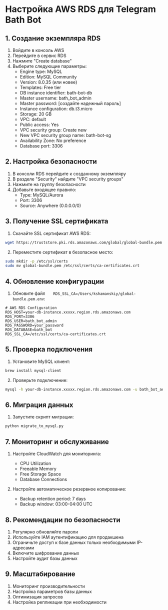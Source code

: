 # Настройка AWS RDS для Telegram Bath Bot

## 1. Создание экземпляра RDS

1. Войдите в консоль AWS
2. Перейдите в сервис RDS
3. Нажмите "Create database"
4. Выберите следующие параметры:
   - Engine type: MySQL
   - Edition: MySQL Community
   - Version: 8.0.35 (или новее)
   - Templates: Free tier
   - DB instance identifier: bath-bot-db
   - Master username: bath_bot_admin
   - Master password: [создайте надежный пароль]
   - Instance configuration: db.t3.micro
   - Storage: 20 GB
   - VPC: default
   - Public access: Yes
   - VPC security group: Create new
   - New VPC security group name: bath-bot-sg
   - Availability Zone: No preference
   - Database port: 3306

## 2. Настройка безопасности

1. В консоли RDS перейдите к созданному экземпляру
2. В разделе "Security" найдите "VPC security groups"
3. Нажмите на группу безопасности
4. Добавьте входящее правило:
   - Type: MySQL/Aurora
   - Port: 3306
   - Source: Anywhere (0.0.0.0/0)

## 3. Получение SSL сертификата

1. Скачайте SSL сертификат AWS RDS:
```bash
wget https://truststore.pki.rds.amazonaws.com/global/global-bundle.pem
```

2. Переместите сертификат в безопасное место:
```bash
sudo mkdir -p /etc/ssl/certs
sudo mv global-bundle.pem /etc/ssl/certs/ca-certificates.crt
```

## 4. Обновление конфигурации

1. Обновите файл `   RDS_SSL_CA=/Users/kshamanskiy/global-bundle.pem.env`:
```
# AWS RDS Configuration
RDS_HOST=your-db-instance.xxxxx.region.rds.amazonaws.com
RDS_PORT=3306
RDS_USER=bath_bot_admin
RDS_PASSWORD=your_password
RDS_DATABASE=bath_bot
RDS_SSL_CA=/etc/ssl/certs/ca-certificates.crt
```

## 5. Проверка подключения

1. Установите MySQL клиент:
```bash
brew install mysql-client
```

2. Проверьте подключение:
```bash
mysql -h your-db-instance.xxxxx.region.rds.amazonaws.com -u bath_bot_admin -p --ssl-ca=/etc/ssl/certs/ca-certificates.crt
```

## 6. Миграция данных

1. Запустите скрипт миграции:
```bash
python migrate_to_mysql.py
```

## 7. Мониторинг и обслуживание

1. Настройте CloudWatch для мониторинга:
   - CPU Utilization
   - Freeable Memory
   - Free Storage Space
   - Database Connections

2. Настройте автоматическое резервное копирование:
   - Backup retention period: 7 days
   - Backup window: 03:00-04:00 UTC

## 8. Рекомендации по безопасности

1. Регулярно обновляйте пароли
2. Используйте IAM аутентификацию для продакшена
3. Ограничьте доступ к базе данных только необходимыми IP-адресами
4. Включите шифрование данных
5. Настройте аудит базы данных

## 9. Масштабирование

1. Мониторинг производительности
2. Настройка параметров базы данных
3. Оптимизация запросов
4. Настройка репликации при необходимости 